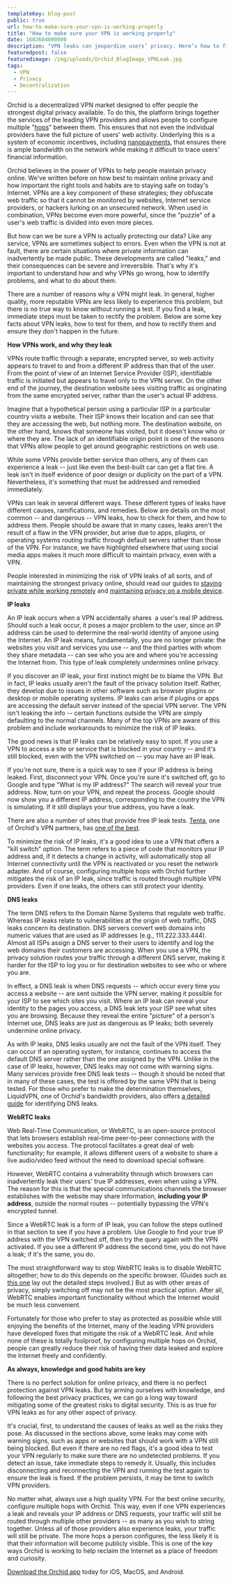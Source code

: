 ```yaml
---
templateKey: blog-post
public: true
url: how-to-make-sure-your-vpn-is-working-properly
title: "How to make sure your VPN is working properly"
date: 1602684000000
description: "VPN leaks can jeopardize users’ privacy. Here’s how to find them and fix them."
featuredpost: false
featuredimage: /img/uploads/Orchid_BlogImage_VPNLeak.jpg
tags:
  - VPN
  - Privacy
  - Decentralization
---
```


Orchid is a decentralized VPN market designed to offer people the strongest digital privacy available. To do this, the platform brings together the services of the leading VPN providers and allows people to configure multiple "[hops](/what-is-a-hop/)" between them. This ensures that not even the individual providers have the full picture of users' web activity. Underlying this is a system of economic incentives, including [nanopayments](/introducing-nanopayments/), that ensures there is ample bandwidth on the network while making it difficult to trace users' financial information.

Orchid believes in the power of VPNs to help people maintain privacy online. We've written before on how best to maintain online privacy and how important the right tools and habits are to staying safe on today's Internet. VPNs are a key component of these strategies; they obfuscate web traffic so that it cannot be monitored by websites, Internet service providers, or hackers lurking on an unsecured network. When used in combination, VPNs become even more powerful, since the "puzzle" of a user's web traffic is divided into even more pieces.

But how can we be sure a VPN is actually protecting our data? Like any service, VPNs are sometimes subject to errors. Even when the VPN is not at fault, there are certain situations where private information can inadvertently be made public. These developments are called "leaks," and their consequences can be severe and irreversible. That's why it's important to understand how and why VPNs go wrong, how to identify problems, and what to do about them.

There are a number of reasons why a VPN might leak. In general, higher quality, more reputable VPNs are less likely to experience this problem, but there is no true way to know without running a test. If you find a leak, immediate steps must be taken to rectify the problem. Below are some key facts about VPN leaks, how to test for them, and how to rectify them and ensure they don't happen in the future.

**How VPNs work, and why they leak**

VPNs route traffic through a separate, encrypted server, so web activity appears to travel to and from a different IP address than that of the user. From the point of view of an Internet Service Provider (ISP), identifiable traffic is initiated but appears to travel only to the VPN server. On the other end of the journey, the destination website sees visiting traffic as originating from the same encrypted server, rather than the user's actual IP address.

Imagine that a hypothetical person using a particular ISP in a particular country visits a website. Their ISP knows their location and can see that they are accessing the web, but nothing more. The destination website, on the other hand, knows that someone has visited, but it doesn't know who or where they are. The lack of an identifiable origin point is one of the reasons that VPNs allow people to get around geographic restrictions on web use.

While some VPNs provide better service than others, any of them can experience a leak -- just like even the best-built car can get a flat tire. A leak isn't in itself evidence of poor design or duplicity on the part of a VPN. Nevertheless, it's something that must be addressed and remedied immediately.

VPNs can leak in several different ways. These different types of leaks have different causes, ramifications, and remedies. Below are details on the most common -- and dangerous -- VPN leaks, how to check for them, and how to address them. People should be aware that in many cases, leaks aren't the result of a flaw in the VPN provider, but arise due to apps, plugins, or operating systems routing traffic through default servers rather than those of the VPN. For instance, we have highlighted elsewhere that using social media apps makes it much more difficult to maintain privacy, even with a VPN.

People interested in minimizing the risk of VPN leaks of all sorts, and of maintaining the strongest privacy online, should read our guides to [staying private while working remotely](/tips-for-protecting-your-privacy-while-working-from-home/) and [maintaining privacy on a mobile device](/how-to-protect-your-privacy-on-a-mobile-phone/).

**IP leaks**

An IP leak occurs when a VPN accidentally shares  a user's real IP address. Should such a leak occur, it poses a major problem to the user, since an IP address can be used to determine the real-world identity of anyone using the Internet. An IP leak means, fundamentally, you are no longer private: the websites you visit and services you use -- and the third parties with whom they share metadata -- can see who you are and where you're accessing the Internet from. This type of leak completely undermines online privacy.

If you discover an IP leak, your first instinct might be to blame the VPN. But in fact, IP leaks usually aren't the fault of the privacy solution itself. Rather, they develop due to issues in other software such as browser plugins or desktop or mobile operating systems. IP leaks can arise if plugins or apps are accessing the default server instead of the special VPN server. The VPN isn't leaking the info -- certain functions outside the VPN are simply defaulting to the normal channels. Many of the top VPNs are aware of this problem and include workarounds to minimize the risk of IP leaks.

The good news is that IP leaks can be relatively easy to spot. If you use a VPN to access a site or service that is blocked in your country -- and it's still blocked, even with the VPN switched on -- you may have an IP leak.

If you're not sure, there is a quick way to see if your IP address is being leaked. First, disconnect your VPN. Once you're sure it's switched off, go to Google and type "What is my IP address?" The search will reveal your true address. Now, turn on your VPN, and repeat the process. Google should now show you a different IP address, corresponding to the country the VPN is simulating. If it still displays your true address, you have a leak.

There are also a number of sites that provide free IP leak tests. [Tenta](https://tenta.com/), one of Orchid's VPN partners, has [one of the best](https://tenta.com/test/).

To minimize the risk of IP leaks, it's a good idea to use a VPN that offers a "kill switch" option. The term refers to a piece of code that monitors your IP address and, if it detects a change in activity, will automatically stop all Internet connectivity until the VPN is reactivated or you reset the network adapter. And of course, configuring multiple hops with Orchid further mitigates the risk of an IP leak, since traffic is routed through multiple VPN providers. Even if one leaks, the others can still protect your identity.

**DNS leaks**

The term DNS refers to the Domain Name Systems that regulate web traffic. Whereas IP leaks relate to vulnerabilities at the origin of web traffic, DNS leaks concern its destination. DNS servers convert web domains into numeric values that are used as IP addresses (e.g., 111.222.333.444). Almost all ISPs assign a DNS server to their users to identify and log the web domains their customers are accessing. When you use a VPN, the privacy solution routes your traffic through a different DNS server, making it harder for the ISP to log you or for destination websites to see who or where you are.

In effect, a DNS leak is when DNS requests -- which occur every time you access a website -- are sent outside the VPN server, making it possible for your ISP to see which sites you visit. Where an IP leak can reveal your identity to the pages you access, a DNS leak lets your ISP see what sites you are browsing. Because they reveal the entire "picture" of a person's Internet use, DNS leaks are just as dangerous as IP leaks; both severely undermine online privacy.

As with IP leaks, DNS leaks usually are not the fault of the VPN itself. They can occur if an operating system, for instance, continues to access the default DNS server rather than the one assigned by the VPN. Unlike in the case of IP leaks, however, DNS leaks may not come with warning signs. Many services provide free DNS leak tests -- though it should be noted that in many of these cases, the test is offered by the same VPN that is being tested. For those who prefer to make the determination themselves, LiquidVPN, one of Orchid's bandwidth providers, also offers [a detailed guide](https://www.liquidvpn.com/ip-dns-browser-leak-test/) for identifying DNS leaks.

**WebRTC leaks**

Web Real-Time Communication, or WebRTC, is an open-source protocol that lets browsers establish real-time peer-to-peer connections with the websites you access. The protocol facilitates a great deal of web functionality; for example, it allows different users of a website to share a live audio/video feed without the need to download special software.

However, WebRTC contains a vulnerability through which browsers can inadvertently leak their users' true IP addresses, even when using a VPN. The reason for this is that the special communications channels the browser establishes with the website may share information, **including your IP address**, outside the normal routes -- potentially bypassing the VPN's encrypted tunnel.

Since a WebRTC leak is a form of IP leak, you can follow the steps outlined in that section to see if you have a problem. Use Google to find your true IP address with the VPN switched off, then try the query again with the VPN activated. If you see a different IP address the second time, you do not have a leak; if it's the same, you do.

The most straightforward way to stop WebRTC leaks is to disable WebRTC altogether; how to do this depends on the specific browser. (Guides such as [this one](https://mullvad.net/en/help/webrtc/) lay out the detailed steps involved.) But as with other areas of privacy, simply switching off may not be the most practical option. After all, WebRTC enables important functionality without which the Internet would be much less convenient.

Fortunately for those who prefer to stay as protected as possible while still enjoying the benefits of the Internet, many of the leading VPN providers have developed fixes that mitigate the risk of a WebRTC leak. And while none of these is totally foolproof, by configuring multiple hops on Orchid, people can greatly reduce their risk of having their data leaked and explore the Internet freely and confidently.

**As always, knowledge and good habits are key**

There is no perfect solution for online privacy, and there is no perfect protection against VPN leaks. But by arming ourselves with knowledge, and following the best privacy practices, we can go a long way toward mitigating some of the greatest risks to digital security. This is as true for VPN leaks as for any other aspect of privacy.

It's crucial, first, to understand the causes of leaks as well as the risks they pose. As discussed in the sections above, some leaks may come with warning signs, such as apps or websites that should work with a VPN still being blocked. But even if there are no red flags, it's a good idea to test your VPN regularly to make sure there are no undetected problems. If you detect an issue, take immediate steps to remedy it. Usually, this includes disconnecting and reconnecting the VPN and running the test again to ensure the leak is fixed. If the problem persists, it may be time to switch VPN providers.

No matter what, always use a high quality VPN. For the best online security, configure multiple hops with Orchid. This way, even if one VPN experiences a leak and reveals your IP address or DNS requests, your traffic will still be routed through multiple other providers -- as many as you wish to string together. Unless all of those providers also experience leaks, your traffic will still be private. The more hops a person configures, the less likely it is that their information will become publicly visible. This is one of the key ways Orchid is working to help reclaim the Internet as a place of freedom and curiosity.

[Download the Orchid app](https://www.orchid.com/download) today for iOS, MacOS, and Android.